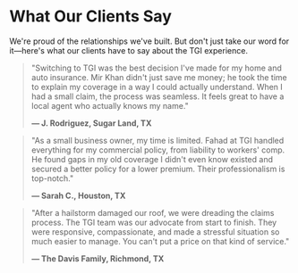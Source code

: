 # What Our Clients Say

We're proud of the relationships we've built. But don't just take our word for it—here's what our clients have to say about the TGI experience.

> "Switching to TGI was the best decision I've made for my home and auto insurance. Mir Khan didn't just save me money; he took the time to explain my coverage in a way I could actually understand. When I had a small claim, the process was seamless. It feels great to have a local agent who actually knows my name."
> 
> **— J. Rodriguez, Sugar Land, TX**

> "As a small business owner, my time is limited. Fahad at TGI handled everything for my commercial policy, from liability to workers' comp. He found gaps in my old coverage I didn't even know existed and secured a better policy for a lower premium. Their professionalism is top-notch."
> 
> **— Sarah C., Houston, TX**

> "After a hailstorm damaged our roof, we were dreading the claims process. The TGI team was our advocate from start to finish. They were responsive, compassionate, and made a stressful situation so much easier to manage. You can't put a price on that kind of service."
> 
> **— The Davis Family, Richmond, TX**